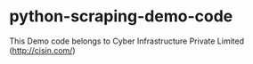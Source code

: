 # python-scraping-demo-code
This Demo code belongs to Cyber Infrastructure Private Limited (http://cisin.com/)
